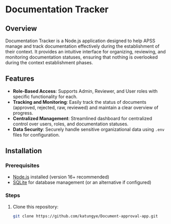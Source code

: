 # Documentation Tracker

## Overview
Documentation Tracker is a Node.js application designed to help APSS manage and track documentation effectively during the establishment of their context. It provides an intuitive interface for organizing, reviewing, and monitoring documentation statuses, ensuring that nothing is overlooked during the context establishment phases.

## Features
- **Role-Based Access**: Supports Admin, Reviewer, and User roles with specific functionality for each.
- **Tracking and Monitoring**: Easily track the status of documents (approved, rejected, raw, reviewed) and maintain a clear overview of progress.
- **Centralized Management**: Streamlined dashboard for centralized control over users, roles, and documentation statuses.
- **Data Security**: Securely handle sensitive organizational data using `.env` files for configuration.

## Installation

### Prerequisites
- [Node.js](https://nodejs.org/) installed (version 16+ recommended)
- [SQLite](https://sqlite.org/) for database management (or an alternative if configured)

### Steps
1. Clone this repository:
   ```bash
   git clone https://github.com/katungye/Document-approval-app.git

